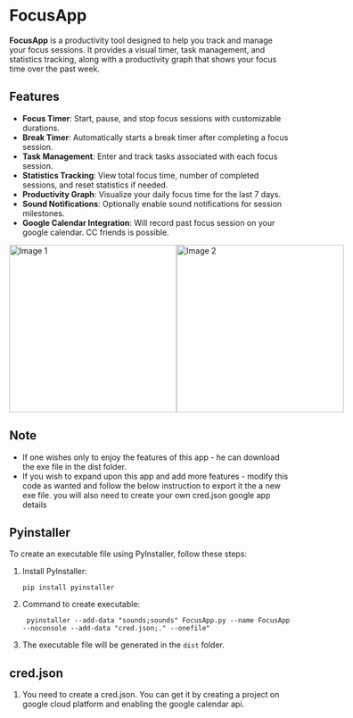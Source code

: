 # FocusApp

**FocusApp** is a productivity tool designed to help you track and manage your focus sessions. It provides a visual timer, task management, and statistics tracking, along with a productivity graph that shows your focus time over the past week.

## Features

- **Focus Timer**: Start, pause, and stop focus sessions with customizable durations.
- **Break Timer**: Automatically starts a break timer after completing a focus session.
- **Task Management**: Enter and track tasks associated with each focus session.
- **Statistics Tracking**: View total focus time, number of completed sessions, and reset statistics if needed.
- **Productivity Graph**: Visualize your daily focus time for the last 7 days.
- **Sound Notifications**: Optionally enable sound notifications for session milestones.
- **Google Calendar Integration**: Will record past focus session on your google calendar. CC friends is possible.


<div style="display: flex; justify-content: space-between;">
    <img src="https://github.com/user-attachments/assets/06625bdc-6aea-4e7e-a0f3-9c55732f8ff8" alt="Image 1" style="height: 300px; object-fit: cover;"/>
    <img src="https://github.com/user-attachments/assets/27559d58-6a31-49c0-9074-ad8e2ad6d422" alt="Image 2" style="height: 300px; object-fit: cover;"/>
</div>

## Note

- If one wishes only to enjoy the features of this app - he can download the exe file in the dist folder.
- If you wish to expand upon this app and add more features - modify this code as wanted and follow the below instruction to export it the a new exe file. you will also need to create your own cred.json google app details

## Pyinstaller

To create an executable file using PyInstaller, follow these steps:

1. Install PyInstaller:
   ```
   pip install pyinstaller
   ```

2. Command to create executable:
    ```
     pyinstaller --add-data "sounds;sounds" FocusApp.py --name FocusApp --noconsole --add-data "cred.json;." --onefile" 
    ```

3. The executable file will be generated in the `dist` folder.

## cred.json

1. You need to create a cred.json. You can get it by creating a project on google cloud platform and enabling the google calendar api. 
